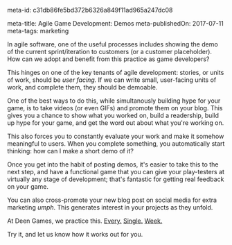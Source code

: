 meta-id: c31db86fe5bd372b6326a849f11ad965a247dc08

meta-title: Agile Game Development: Demos
meta-publishedOn: 2017-07-11
meta-tags: marketing

<meta property="og:image" content="http://purnimapro.com/assets/img/demo/demo.jpg"/>

In agile software, one of the useful processes includes showing the demo of the current sprint/iteration to customers (or a customer placeholder). How can we adopt and benefit from this practice as game developers?

This hinges on one of the key tenants of agile development: stories, or units of work, should be *user facing.* If we can write small, user-facing units of work, and complete them, they should be demoable.

One of the best ways to do this, while simultanously building hype for your game, is to take videos (or even GIFs) and promote them on your blog. This gives you a chance to show what you worked on, build a readership, build up hype for your game, and get the word out about what you're working on.

This also forces you to constantly evaluate your work and make it somehow meaningful to users. When you complete something, you automatically start thinking: how can I make a short demo of it?

Once you get into the habit of posting demos, it's easier to take this to the next step, and have a functional game that you can give your play-testers at virtually any stage of development; that's fantastic for getting real feedback on your game.

You can also cross-promote your new blog post on social media for extra marketing *umph*. This generates interest in your projects as they unfold.

At Deen Games, we practice this. [Every.](http://deengames.com/blog/2017-07-07-talhas-migration-scrolling.html) [Single.](http://deengames.com/blog/2017-05-12-pattern-warrior-battle.html) [Week.](http://deengames.com/blog/2017-05-05-pattern-warrior-nback.html)

Try it, and let us know how it works out for you.
